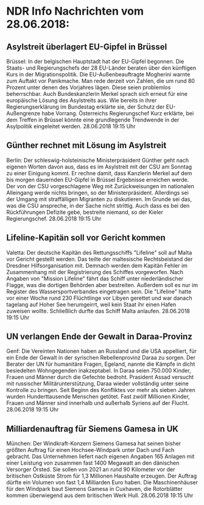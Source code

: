 # NDR Info Nachrichten vom 28.06.2018:


## Asylstreit überlagert EU-Gipfel in Brüssel
Brüssel: In der belgischen Hauptstadt hat der EU-Gipfel begonnen. Die Staats- und Regierungschefs der 28 EU-Länder beraten über den künftigen Kurs in der Migrationspolitik. Die EU-Außenbeauftragte Mogherini warnte zum Auftakt vor Panikmache. Man rede derzeit von Zahlen, die um rund 80 Prozent unter denen des Vorjahres lägen. Diese seien problemlos beherrschbar. Auch Bundeskanzlerin Merkel sprach sich erneut für eine europäische Lösung des Asylstreits aus. Wie bereits in ihrer Regierungserklärung im Bundestag erklärte sie, der Schutz der EU-Außengrenze habe Vorrang. Österreichs Regierungschef Kurz erklärte, bei dem Treffen in Brüssel könnte eine grundlegende Trendwende in der Asylpolitik eingeleitet werden. 28.06.2018 19:15 Uhr 

## Günther rechnet mit Lösung im Asylstreit
Berlin: Der schleswig-holsteinische Ministerpräsident Günther geht nach eigenen Worten davon aus, dass es im Asylstreit mit der CSU am Sonntag zu einer Einigung kommt. Er rechne damit, dass Kanzlerin Merkel auf dem bis morgen dauernden EU-Gipfel in Brüssel Ergebnisse erreichen werde. Der von der CSU vorgeschlagene Weg mit Zurückweisungen im nationalen Alleingang werde nichts bringen, so der Ministerpräsident. Allerdings sei der Umgang mit straffälligen Migranten zu diskutieren. Im Grunde sei das, was die CSU anspreche, in der Sache nicht strittig. Auch dass es bei den Rückführungen Defizite gebe, bestreite niemand, so der Kieler Regierungschef. 28.06.2018 19:15 Uhr 

## Lifeline-Kapitän soll vor Gericht kommen
Valetta:	Der deutsche Kapitän des Rettungsschiffs "Lifeline" soll auf Malta vor Gericht gestellt werden. Das teilte der maltesische Rechtsbeistand der Dresdner Hilfsorganisation mit. Demnach werden dem Kapitän Fehler im Zusammenhang mit der Registrierung des Schiffes vorgeworfen. Nach Angaben von "Mission Lifeline" fährt das Schiff unter niederländischer Flagge, was die dortigen Behörden aber bestreiten. Außerdem soll es nur im Register des Wassersportverbandes eingetragen sein. Die "Lifeline" hatte vor einer Woche rund 230 Flüchtlinge vor Libyen gerettet und war danach tagelang auf Hoher See herumgeirrt, weil kein Staat ihr einen Hafen zuweisen wollte. Schließlich durfte das Schiff Malta anlaufen. 28.06.2018 19:15 Uhr 

## UN verlangen Ende der Gewalt in Daraa-Provinz
Genf: Die Vereinten Nationen haben an Russland und die USA appelliert, für ein Ende der Gewalt in der syrischen Rebellenprovinz Daraa zu sorgen. Der Berater der UN für humanitäre Fragen, Egeland, nannte die Kämpfe in dicht besiedelten Wohngegenden inakzeptabel. In Daraa seien 750.000 Kinder, Frauen und Männer durch die Gefechte bedroht. Prasident Assad versucht mit russischer Militärunterstützung, Daraa wieder vollständig unter seine Kontrolle zu bringen. Seit Beginn des Konfliktes vor mehr als sieben Jahren wurden Hunderttausende Menschen getötet. Fast zwölf Millionen Kinder, Frauen und Männer sind innerhalb und außerhalb Syriens auf der Flucht. 28.06.2018 19:15 Uhr 

## Milliardenauftrag für Siemens Gamesa in UK
München: Der Windkraft-Konzern Siemens Gamesa hat seinen bisher größten Auftrag für einen Hochsee-Windpark unter Dach und Fach gebracht. Das Unternehmen liefert nach eigenen Angaben 165 Anlagen mit einer Leistung von zusammen fast 1400 Megawatt an den dänischen Versorger Örsted. Sie sollen von 2021 an rund 90 Kilometer vor der britischen Ostküste Strom für 1,3 Millionen Haushalte erzeugen. Der Auftrag dürfte ein Volumen von fast 1,4 Milliarden Euro haben. Die Maschinenhäuser für den Windpark baut Siemens Gamesa in Cuxhaven, die Rotorblätter kommen überwiegend aus dem britischen Werk Hull. 28.06.2018 19:15 Uhr 
